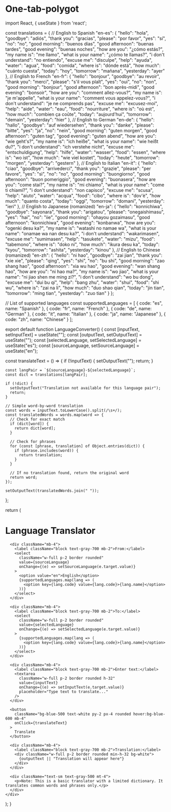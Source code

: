 # One-tab-polygot
import React, { useState } from 'react';


const translations = {
  // English to Spanish
  "en-es": {
    "hello": "hola",
    "goodbye": "adiós",
    "thank you": "gracias",
    "please": "por favor",
    "yes": "sí",
    "no": "no",
    "good morning": "buenos días",
    "good afternoon": "buenas tardes",
    "good evening": "buenas noches",
    "how are you": "¿cómo estás?",
    "my name is": "me llamo",
    "what is your name": "¿cómo te llamas?",
    "i don't understand": "no entiendo",
    "excuse me": "disculpe",
    "help": "ayuda",
    "water": "agua",
    "food": "comida",
    "where is": "dónde está",
    "how much": "cuánto cuesta",
    "today": "hoy",
    "tomorrow": "mañana",
    "yesterday": "ayer"
  },
  // English to French
  "en-fr": {
    "hello": "bonjour",
    "goodbye": "au revoir",
    "thank you": "merci",
    "please": "s'il vous plaît",
    "yes": "oui",
    "no": "non",
    "good morning": "bonjour",
    "good afternoon": "bon après-midi",
    "good evening": "bonsoir",
    "how are you": "comment allez-vous?",
    "my name is": "je m'appelle",
    "what is your name": "comment vous appelez-vous?",
    "i don't understand": "je ne comprends pas",
    "excuse me": "excusez-moi",
    "help": "aide",
    "water": "eau",
    "food": "nourriture",
    "where is": "où est",
    "how much": "combien ça coûte",
    "today": "aujourd'hui",
    "tomorrow": "demain",
    "yesterday": "hier"
  },
  // English to German
  "en-de": {
    "hello": "hallo",
    "goodbye": "auf wiedersehen",
    "thank you": "danke",
    "please": "bitte",
    "yes": "ja",
    "no": "nein",
    "good morning": "guten morgen",
    "good afternoon": "guten tag",
    "good evening": "guten abend",
    "how are you": "wie geht's?",
    "my name is": "ich heiße",
    "what is your name": "wie heißt du?",
    "i don't understand": "ich verstehe nicht",
    "excuse me": "entschuldigung",
    "help": "hilfe",
    "water": "wasser",
    "food": "essen",
    "where is": "wo ist",
    "how much": "wie viel kostet",
    "today": "heute",
    "tomorrow": "morgen",
    "yesterday": "gestern"
  },
  // English to Italian
  "en-it": {
    "hello": "ciao",
    "goodbye": "arrivederci",
    "thank you": "grazie",
    "please": "per favore",
    "yes": "sì",
    "no": "no",
    "good morning": "buongiorno",
    "good afternoon": "buon pomeriggio",
    "good evening": "buonasera",
    "how are you": "come stai?",
    "my name is": "mi chiamo",
    "what is your name": "come ti chiami?",
    "i don't understand": "non capisco",
    "excuse me": "scusa",
    "help": "aiuto",
    "water": "acqua",
    "food": "cibo",
    "where is": "dov'è",
    "how much": "quanto costa",
    "today": "oggi",
    "tomorrow": "domani",
    "yesterday": "ieri"
  },
  // English to Japanese (romanized)
  "en-ja": {
    "hello": "konnichiwa",
    "goodbye": "sayonara",
    "thank you": "arigatou",
    "please": "onegaishimasu",
    "yes": "hai",
    "no": "iie",
    "good morning": "ohayou gozaimasu",
    "good afternoon": "konnichiwa",
    "good evening": "konbanwa",
    "how are you": "ogenki desu ka?",
    "my name is": "watashi no namae wa",
    "what is your name": "onamae wa nan desu ka?",
    "i don't understand": "wakarimasen",
    "excuse me": "sumimasen",
    "help": "tasukete",
    "water": "mizu",
    "food": "tabemono",
    "where is": "doko ni",
    "how much": "ikura desu ka",
    "today": "kyou",
    "tomorrow": "ashita",
    "yesterday": "kinou"
  },
  // English to Chinese (romanized)
  "en-zh": {
    "hello": "ni hao",
    "goodbye": "zai jian",
    "thank you": "xie xie",
    "please": "qing",
    "yes": "shi",
    "no": "bu shi",
    "good morning": "zao shang hao",
    "good afternoon": "xia wu hao",
    "good evening": "wan shang hao",
    "how are you": "ni hao ma?",
    "my name is": "wo jiao",
    "what is your name": "ni jiao shen me ming zi?",
    "i don't understand": "wo bu dong",
    "excuse me": "dui bu qi",
    "help": "bang zhu",
    "water": "shui",
    "food": "shi wu",
    "where is": "zai na li",
    "how much": "duo shao qian",
    "today": "jin tian",
    "tomorrow": "ming tian",
    "yesterday": "zuo tian"
  }
};

// List of supported languages
const supportedLanguages = [
  { code: "es", name: "Spanish" },
  { code: "fr", name: "French" },
  { code: "de", name: "German" },
  { code: "it", name: "Italian" },
  { code: "ja", name: "Japanese" },
  { code: "zh", name: "Chinese" }
];

export default function LanguageConverter() {
  const [inputText, setInputText] = useState("");
  const [outputText, setOutputText] = useState("");
  const [selectedLanguage, setSelectedLanguage] = useState("es");
  const [sourceLanguage, setSourceLanguage] = useState("en");

  const translateText = () => {
    if (!inputText) {
      setOutputText("");
      return;
    }

    const langPair = `${sourceLanguage}-${selectedLanguage}`;
    const dict = translations[langPair];
    
    if (!dict) {
      setOutputText("Translation not available for this language pair");
      return;
    }

    // Simple word-by-word translation
    const words = inputText.toLowerCase().split(/\s+/);
    const translatedWords = words.map(word => {
      // Check for exact match
      if (dict[word]) {
        return dict[word];
      }
      
      // Check for phrases
      for (const [phrase, translation] of Object.entries(dict)) {
        if (phrase.includes(word)) {
          return translation;
        }
      }
      
      // If no translation found, return the original word
      return word;
    });

    setOutputText(translatedWords.join(" "));
  };

  return (
    <div className="flex flex-col p-4 max-w-2xl mx-auto bg-gray-50 rounded-lg shadow-md">
      <h1 className="text-2xl font-bold text-center mb-6">Language Translator</h1>
      
      <div className="mb-4">
        <label className="block text-gray-700 mb-2">From:</label>
        <select 
          className="w-full p-2 border rounded"
          value={sourceLanguage}
          onChange={(e) => setSourceLanguage(e.target.value)}
        >
          <option value="en">English</option>
          {supportedLanguages.map(lang => (
            <option key={lang.code} value={lang.code}>{lang.name}</option>
          ))}
        </select>
      </div>
      
      <div className="mb-4">
        <label className="block text-gray-700 mb-2">To:</label>
        <select 
          className="w-full p-2 border rounded"
          value={selectedLanguage}
          onChange={(e) => setSelectedLanguage(e.target.value)}
        >
          {supportedLanguages.map(lang => (
            <option key={lang.code} value={lang.code}>{lang.name}</option>
          ))}
        </select>
      </div>
      
      <div className="mb-4">
        <label className="block text-gray-700 mb-2">Enter text:</label>
        <textarea 
          className="w-full p-2 border rounded h-32"
          value={inputText}
          onChange={(e) => setInputText(e.target.value)}
          placeholder="Type text to translate..."
        />
      </div>
      
      <button 
        className="bg-blue-500 text-white py-2 px-4 rounded hover:bg-blue-600 mb-4"
        onClick={translateText}
      >
        Translate
      </button>
      
      <div className="mb-4">
        <label className="block text-gray-700 mb-2">Translation:</label>
        <div className="w-full p-2 border rounded min-h-32 bg-white">
          {outputText || "Translation will appear here"}
        </div>
      </div>
      
      <div className="text-sm text-gray-500 mt-4">
        <p>Note: This is a basic translator with a limited dictionary. It translates common words and phrases only.</p>
      </div>
    </div>
  );
}
